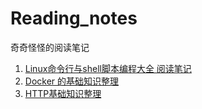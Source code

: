 # Reading_notes
 奇奇怪怪的阅读笔记
1. [Linux命令行与shell脚本编程大全 阅读笔记](https://github.com/ccloveak/Reading_notes/blob/master/Linux%E5%91%BD%E4%BB%A4%E8%A1%8C%E4%B8%8Eshell%E8%84%9A%E6%9C%AC%E7%BC%96%E7%A8%8B%E5%A4%A7%E5%85%A8_%E9%98%85%E8%AF%BB%E7%AC%94%E8%AE%B0.ipynb)
2. [Docker 的基础知识整理](https://mubu.com/doc/56Zz6CBFT_B)
3. [HTTP基础知识整理](https://mubu.com/doc/2zQ7tS1wdgR)
